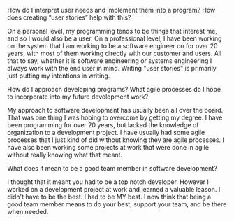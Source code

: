How do I interpret user needs and implement them into a program? How does 
creating “user stories” help with this?
 
On a personal level, my programming tends to be things that interest me, and 
so I would also be a user.  On a professional level, I have been working on the
system that I am working to be a software engineer on for over 20 years, with 
most of them working directly with our customer  and users.  All that to say, 
whether it is software engineering or systems engineering I always work with 
the end user in mind.  Writing "user stories" is primarily just putting my 
intentions in writing.
 
How do I approach developing programs? What agile processes do I hope to 
incorporate into my future development work?

My approach to software development has usually been all over the board.  That
was one thing I was hoping to overcome by getting my degree.  I have been
programming for over 20 years, but lacked the knowledge of organization to
a development project.  I have usually had some agile processes that I just
kind of did without knowing they are agile processes.  I have also been
working some projects at work that were done in agile without really knowing
what that meant.

What does it mean to be a good team member in software development?

I thought that it meant you had to be a top notch developer.  However I worked
on a development project at work and learned a valuable leason.  I didn't
have to be the best.  I had to be MY best.  I now think that being a good team
member means to do your best, support your team, and be there when needed.
